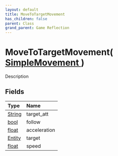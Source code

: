 ```yaml
---
layout: default
title: MoveToTargetMovement
has_children: false
parent: Class
grand_parent: Game Reflection
---
```

# MoveToTargetMovement( [ SimpleMovement ](/riftbreaker-wiki/docs/game-reflection/classes/simple_movement/) )
Description 

## Fields

| Type | Name |
|:----------|:--------------|
| [String](/riftbreaker-wiki/docs/game-reflection/components/string/) | target_att |
| [bool](/riftbreaker-wiki/docs/game-reflection/components/bool/) | follow |
| [float](/riftbreaker-wiki/docs/game-reflection/components/float/) | acceleration |
| [Entity](/riftbreaker-wiki/docs/game-reflection/classes/entity/) | target |
| [float](/riftbreaker-wiki/docs/game-reflection/components/float/) | speed |

